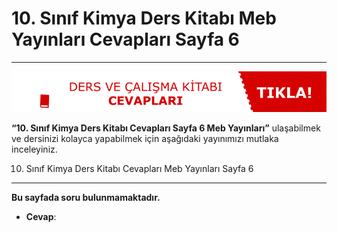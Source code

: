 # 10. Sınıf Kimya Ders Kitabı Meb Yayınları Cevapları Sayfa 6

---
[![Image 1](./image_1.gif)](https://www.evvelcevap.com/ders-ve-calisma-kitabi-cevaplari/)

**“10. Sınıf Kimya Ders Kitabı Cevapları Sayfa 6 Meb Yayınları”** ulaşabilmek ve dersinizi kolayca yapabilmek için aşağıdaki yayınımızı mutlaka inceleyiniz.

10. Sınıf Kimya Ders Kitabı Cevapları Meb Yayınları Sayfa 6
-----------------------------------------------------------

**Bu sayfada soru bulunmamaktadır.**

-   **Cevap**: